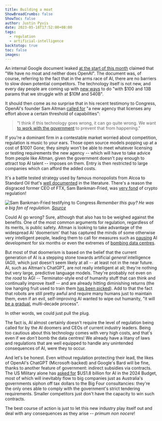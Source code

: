 ```yaml
---
title: Building a moat
ShowBreadCrumbs: false
ShowToc: false
author: Justin Pyvis
date: 2023-05-18T17:52:00+08:00
tags:
  - regulation
  - artificial-intelligence
backtotop: true
toc: false
images:
---
```

An internal Google document leaked [at the start of this month](https://www.semianalysis.com/p/google-we-have-no-moat-and-neither) claimed that "We have no moat and neither does OpenAI". The document was, of course, referring to the fact that in the arms race of AI, there are no barriers to slow down potential competitors. The technology itself is not new, and every day people are coming up with [new ways](https://lmsys.org/blog/2023-03-30-vicuna/) to do "with $100 and 13B params that we struggle with at $10M and 540B".

It should then come as no surprise that in his recent testimony to Congress, OpenAI's founder Sam Altman [called for](https://www.axios.com/2023/05/17/ai-leaders-sam-altman-regulate-senate) "a new agency that licenses any effort above a certain threshold of capabilities":

> "I think if this technology goes wrong, it can go quite wrong. We want [to work with the government](https://au.finance.yahoo.com/news/openais-ceo-wants-us-regulation-of-ai-his-ideas-already-exist-in-some-states-221337389.html) to prevent that from happening." 

If you're a dominant firm in a contestable market worried about competition, regulation is music to your ears. Those open source models popping up at a cost of $100? Gone; they simply won't be able to meet whatever licensing or testing requirements the new agency -- which will have to take advice from people like Altman, given the government doesn't pay enough to attract top AI talent -- imposes on them. Entry is then restricted to large companies which can afford the added costs. 

It's a battle tested strategy used by famous monopolists from Alcoa to Standard Oil that's [well documented](https://link.springer.com/referenceworkentry/10.1007/978-1-4614-7883-6_403-2) in the literature. There's a reason the disgraced former CEO of FTX, Sam Bankman-Fried, was [very fond](https://markets.businessinsider.com/news/currencies/sam-bankman-fried-ftx-crypto-regulation-experts-security-sec-markets-2022-2) of crypto regulation!

![Sam Bankman-Fried testifying to Congress](/images/bankman-congress-2022.jpg) *Remember this guy? He was a big fan of regulation. [Source](https://www.vox.com/recode/2022/11/17/23463277/ftx-crypto-regulation-sam-bankman-fried-alameda-sec-gary-gensler)* 

Could AI go wrong? Sure, although that also has to be weighed against the benefits. One of the most common arguments for regulation, regardless of its merits, is public safety. Altman is looking to take advantage of the widespread AI 'doomerism' that has captured the minds of some otherwise very intelligent people, leading them to call for measures such as [pausing](https://www.dw.com/en/tech-experts-call-for-6-month-pause-on-ai-development/a-65174081) AI development for six months or even the extremes of [bombing data centres](https://www.reddit.com/r/ChatGPT/comments/12818ks/end_of_days_expert_calls_for_bombing_of_ai_data/).

But most of that doomerism is based on the belief that the current generation of AI is a stepping stone towards artificial *general* intelligence (AGI), which just doesn't seem likely at all -- at least not in the near future. AI, such as Altman's ChatGPT, are not really intelligent at all; they're nothing but very large, predictive language models. They're probably not even on the *road* to AGI -- Terminator-style end of humanity stuff that can think and continually improve itself -- and are already hitting diminishing returns (the low hanging fruit used to train them [has been picked](https://www.theatlantic.com/technology/archive/2023/01/artificial-intelligence-ai-chatgpt-dall-e-2-learning/672754/)). Add to that the fact that robots are still pretty awful and require many humans just to maintain them, even if an evil, self-improving AI wanted to wipe out humanity, "it will [be a gradual](https://www.understandingai.org/p/why-im-not-worried-about-ai-taking), multi-decade process". 

In other words, we could just pull the plug.

The fact is, AI almost certainly doesn't require the level of regulation being called for by the AI doomers and CEOs of current industry leaders. Being too cautious about this technology comes with very high costs, and that's even if we *don't* bomb the data centres! We already have a litany of laws and regulations that are well equipped to handle any unintended consequences of AI, were they to occur.

And let's be honest. Even without regulation protecting their lead, the likes of OpenAI's ChatGPT (Microsoft-backed) and Google's Bard will be fine, thanks to another feature of government: indirect subsidies via contracts. The US Military alone has [asked for](https://www.bloomberg.com/news/articles/2023-05-17/china-military-ai-use-raises-alarm-for-congress-ex-google-ceo) $US1.8 billion for AI in the 2024 Budget, most of which will inevitably flow to big companies just as Australia's governments siphon off tax dollars to the Big Four consultancies: they're the only ones able to comply with the government's strict tendering requirements. Smaller competitors just don't have the capacity to win such contracts.

The best course of action is just to let this new industry play itself out and deal with any consequences as they arise -- *primum non nocere*!